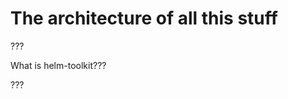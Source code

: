 The architecture of all this stuff
==================================

???

What is helm-toolkit???

???
